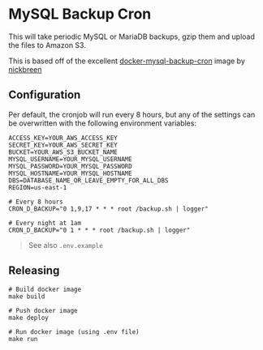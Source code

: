 # MySQL Backup Cron

This will take periodic MySQL or MariaDB backups, gzip them and upload the files to Amazon S3.

This is based off of the excellent [docker-mysql-backup-cron](https://github.com/nickbreen/docker-mysql-backup-cron) image by [nickbreen](https://github.com/nickbreen)

## Configuration

Per default, the cronjob will run every 8 hours, but any of the settings can be overwritten with the following environment variables:

```
ACCESS_KEY=YOUR_AWS_ACCESS_KEY
SECRET_KEY=YOUR_AWS_SECRET_KEY
BUCKET=YOUR_AWS_S3_BUCKET_NAME
MYSQL_USERNAME=YOUR_MYSQL_USERNAME
MYSQL_PASSWORD=YOUR_MYSQL_PASSWORD
MYSQL_HOSTNAME=YOUR_MYSQL_HOSTNAME
DBS=DATABASE_NAME_OR_LEAVE_EMPTY_FOR_ALL_DBS
REGION=us-east-1
```

```
# Every 8 hours
CRON_D_BACKUP="0 1,9,17 * * * root /backup.sh | logger"

# Every night at 1am
CRON_D_BACKUP="0 1 * * * root /backup.sh | logger"
```

> See also `.env.example`

## Releasing

```
# Build docker image
make build

# Push docker image
make deploy

# Run docker image (using .env file)
make run
```
